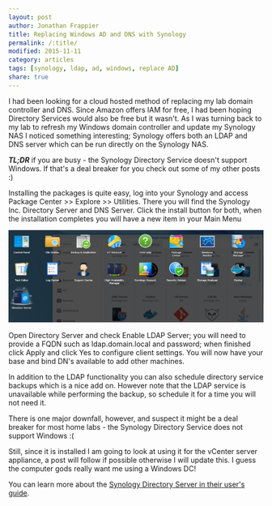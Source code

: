 ```yaml
---
layout: post
author: Jonathan Frappier
title: Replacing Windows AD and DNS with Synology
permalink: /:title/
modified: 2015-11-11
category: articles
tags: [synology, ldap, ad, windows, replace AD]
share: true
---
```

I had been looking for a cloud hosted method of replacing my lab domain controller and DNS. Since Amazon offers IAM for free, I had been hoping Directory Services would also be free but it wasn't. As I was turning back to my lab to refresh my Windows domain controller and update my Synology NAS I noticed something interesting; Synology offers both an LDAP and DNS server which can be run directly on the Synology NAS.

<em><strong>TL;DR</strong></em> if you are busy - the Synology Directory Service doesn't support Windows. If that's a deal breaker for you check out some of my other posts :)

Installing the packages is quite easy, log into your Synology and access Package Center &gt;&gt; Explore &gt;&gt; Utilities. There you will find the Synology Inc. Directory Server and DNS Server. Click the install button for both, when the installation completes you will have a new item in your Main Menu

<img src="/images/fulls/directory-server-synology.png" class="fit image">

Open Directory Server and check Enable LDAP Server; you will need to provide a FQDN such as ldap.domain.local and password; when finished click Apply and click Yes to configure client settings. You will now have your base and bind DN's available to add other machines.

In addition to the LDAP functionality you can also schedule directory service backups which is a nice add on. However note that the LDAP service is unavailable while performing the backup, so schedule it for a time you will not need it.

There is one major downfall, however, and suspect it might be a deal breaker for most home labs - the Synology Directory Service does not support Windows :(

Still, since it is installed I am going to look at using it for the vCenter server appliance, a post will follow if possible otherwise I will update this. I guess the computer gods really want me using a Windows DC!

You can learn more about the <a href="https://global.download.synology.com/download/Document/UserGuide/Packages/DirectoryServer/DirectoryServer_enu.pdf" target="_blank">Synology Directory Server in their user's guide</a>.